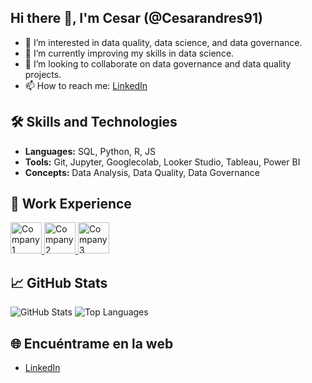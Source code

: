 ## Hi there 👋, I'm Cesar (@Cesarandres91)

- 👀 I’m interested in data quality, data science, and data governance.
- 🌱 I’m currently improving my skills in data science.
- 💞️ I’m looking to collaborate on data governance and data quality projects.
- 📫 How to reach me: [LinkedIn](https://www.linkedin.com/in/andreschile/)

## 🛠 Skills and Technologies
- **Languages:** SQL, Python, R, JS
- **Tools:** Git, Jupyter, Googlecolab, Looker Studio, Tableau, Power BI
- **Concepts:** Data Analysis, Data Quality, Data Governance

## 💼 Work Experience

<p align="left">
  <a href="https://www.company1.com/">
    <img src="https://via.placeholder.com/150x50.png?text=Company+1" alt="Company 1" height="50">
  </a>
  <a href="https://www.company2.com/">
    <img src="https://via.placeholder.com/150x50.png?text=Company+2" alt="Company 2" height="50">
  </a>
  <a href="https://www.company3.com/">
    <img src="https://via.placeholder.com/150x50.png?text=Company+3" alt="Company 3" height="50">
  </a>
</p>

## 📈 GitHub Stats
![GitHub Stats](https://github-readme-stats.vercel.app/api?username=Cesarandres91&show_icons=true&theme=radical)
![Top Languages](https://github-readme-stats.vercel.app/api/top-langs/?username=Cesarandres91&layout=compact&theme=radical)

## 🌐 Encuéntrame en la web
- [LinkedIn](https://linkedin.com/in/tuusuario)

<!--
**Cesarandres91/Cesarandres91** is a ✨ _special_ ✨ repository because its `README.md` (this file) appears on your GitHub profile.

Here are some ideas to get you started:

- 🔭 I’m currently working on ...
- 🌱 I’m currently learning ...
- 👯 I’m looking to collaborate on ...
- 🤔 I’m looking for help with ...
- 💬 Ask me about ...
- 📫 How to reach me: ...
- 😄 Pronouns: ...
- ⚡ Fun fact: ...
-->
